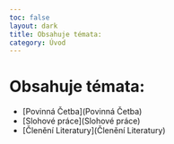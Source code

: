 ```yaml
---
toc: false
layout: dark
title: Obsahuje témata:  
category: Úvod 
---
```


# Obsahuje témata: 

* [Povinná Četba](Povinná Četba) 
* [Slohové práce](Slohové práce) 
* [Členění Literatury](Členění Literatury) 
